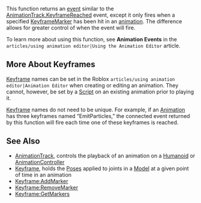 This function returns an [event](https://developer.roblox.com/en-us/api-reference/datatype/RBXScriptSignal) similar to the [AnimationTrack.KeyframeReached](https://developer.roblox.com/en-us/api-reference/event/AnimationTrack/KeyframeReached) event, except it only fires when a specified [KeyframeMarker](https://developer.roblox.com/en-us/api-reference/class/KeyframeMarker) has been hit in an [animation](https://developer.roblox.com/en-us/api-reference/class/Animation). The difference allows for greater control of when the event will fire.

To learn more about using this function, see **Animation Events** in the `articles/using animation editor|Using the Animation Editor` article.

More About Keyframes
--------------------

[Keyframe](https://developer.roblox.com/en-us/api-reference/class/Keyframe) names can be set in the Roblox `articles/using animation editor|Animation Editor` when creating or editing an animation. They cannot, however, be set by a [Script](https://developer.roblox.com/en-us/api-reference/class/Script) on an existing animation prior to playing it.

[Keyframe](https://developer.roblox.com/en-us/api-reference/class/Keyframe) names do not need to be unique. For example, if an [Animation](https://developer.roblox.com/en-us/api-reference/class/Animation) has three keyframes named “EmitParticles,” the connected event returned by this function will fire each time one of these keyframes is reached.

See Also
--------

*   [AnimationTrack](https://developer.roblox.com/en-us/api-reference/class/AnimationTrack), controls the playback of an animation on a [Humanoid](https://developer.roblox.com/en-us/api-reference/class/Humanoid) or [AnimationController](https://developer.roblox.com/en-us/api-reference/class/AnimationController)
*   [Keyframe](https://developer.roblox.com/en-us/api-reference/class/Keyframe), holds the [Poses](https://developer.roblox.com/en-us/api-reference/class/Pose) applied to joints in a [Model](https://developer.roblox.com/en-us/api-reference/class/Model) at a given point of time in an animation
*   [Keyframe:AddMarker](https://developer.roblox.com/en-us/api-reference/function/Keyframe/AddMarker)
*   [Keyframe:RemoveMarker](https://developer.roblox.com/en-us/api-reference/function/Keyframe/RemoveMarker)
*   [Keyframe:GetMarkers](https://developer.roblox.com/en-us/api-reference/function/Keyframe/GetMarkers)